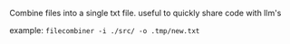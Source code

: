 Combine files into a single txt file. useful to quickly share code with llm's

example:
`filecombiner -i ./src/ -o .tmp/new.txt`
